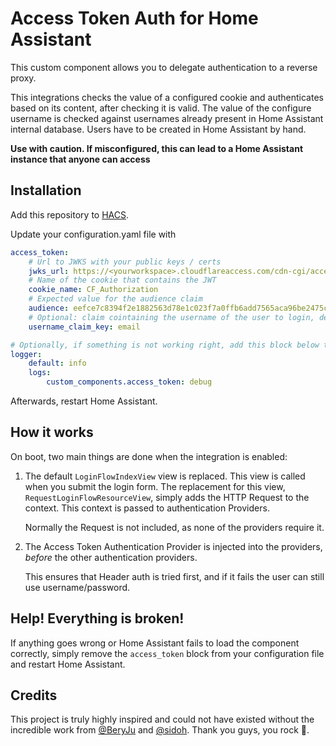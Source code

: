 # Access Token Auth for Home Assistant

This custom component allows you to delegate authentication to a reverse proxy.

This integrations checks the value of a configured cookie and authenticates based on its content, after checking it is valid. The value of the configure username is
checked against usernames already present in Home Assistant internal database. Users have to be created in Home Assistant by hand.

**Use with caution. If misconfigured, this can lead to a Home Assistant instance that anyone can access**

## Installation

Add this repository to [HACS](https://hacs.xyz/).

Update your configuration.yaml file with

```yaml
access_token:
    # Url to JWKS with your public keys / certs
    jwks_url: https://<yourworkspace>.cloudflareaccess.com/cdn-cgi/access/certs
    # Name of the cookie that contains the JWT
    cookie_name: CF_Authorization
    # Expected value for the audience claim
    audience: eefce7c8394f2e1882563d78e1c023f7a0ffb6add7565aca96be2475c3f26253
    # Optional: claim cointaining the username of the user to login, defaults to "sub"
    username_claim_key: email

# Optionally, if something is not working right, add this block below to get more information
logger:
    default: info
    logs:
        custom_components.access_token: debug
```

Afterwards, restart Home Assistant.

## How it works

On boot, two main things are done when the integration is enabled:

1. The default `LoginFlowIndexView` view is replaced. This view is called when you submit the login form. The replacement for this view, `RequestLoginFlowResourceView`, simply adds the HTTP Request to the context. This context is passed to authentication Providers.

    Normally the Request is not included, as none of the providers require it.

2. The Access Token Authentication Provider is injected into the providers, *before* the other authentication providers.

    This ensures that Header auth is tried first, and if it fails the user can still use username/password.


## Help! Everything is broken!

If anything goes wrong or Home Assistant fails to load the component correctly, simply remove the `access_token` block from your configuration file and restart Home Assistant.


## Credits

This project is truly highly inspired and could not have existed without the incredible work from [@BeryJu](https://github.com/BeryJu/hass-auth-header) and [@sidoh](https://gist.github.com/sidoh/479708a8f5a314075b573a9982e333ec). Thank you guys, you rock 🎸.